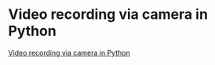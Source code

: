 # Video recording via camera in Python
[Video recording via camera in Python](https://aiwithcloud.com/2022/09/15/video_recording_via_camera_in_python/)